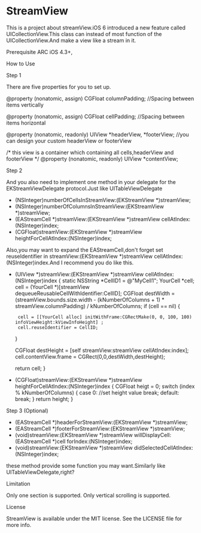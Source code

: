 StreamView
==========

This is a project about streamView.iOS 6 introduced a new feature called UICollectionView.This class can instead of most function of the UICollectionView.And make a view like a  stream in it.

Prerequisite
ARC
iOS 4.3+,

How to Use

Step 1

There are five properties for you to set up.

@property (nonatomic, assign) CGFloat columnPadding;   //Spacing between items vertically

@property (nonatomic, assign) CGFloat cellPadding;    //Spacing between items horizontal

@property (nonatomic, readonly) UIView *headerView, *footerView;   //you can design your custom headerView or footerView

/*
   this view is a container which containing all cells,headerView and footerView
*/
@property (nonatomic, readonly) UIView *contentView;  

Step 2

And you also need to implement one method in your delegate for the EKStreamViewDelegate protocol.Just like UITableViewDelegate

 - (NSInteger)numberOfCellsInStreamView:(EKStreamView *)streamView;
 - (NSInteger)numberOfColumnsInStreamView:(EKStreamView *)streamView;
 - (EAStreamCell<EKResusableCell> *)streamView:(EKStreamView *)streamView cellAtIndex:(NSInteger)index;
 - (CGFloat)streamView:(EKStreamView *)streamView heightForCellAtIndex:(NSInteger)index;

Also,you may want to expand the EAStreamCell,don't forget set reuseIdentifier in streamView:(EKStreamView *)streamView cellAtIndex:(NSInteger)index.And I recommend you do like this.

 - (UIView *)streamView:(EKStreamView *)streamView cellAtIndex:(NSInteger)index
{
    static NSString *CellID1 = @"MyCell1";
    YourCell *cell;
    cell = (YourCell *)[streamView dequeueReusableCellWithIdentifier:CellID];
     CGFloat destWidth = (streamView.bounds.size.width - (kNumberOfColumns + 1) * streamView.columnPadding) / kNumberOfColumns;
    if (cell == nil) {
        
        cell = [[YourCell alloc] initWithFrame:CGRectMake(0, 0, 100, 100) infoViewHeight:kViewInfoHeight] ;
        cell.reuseIdentifier = CellID;
    }
    
    CGFloat destHeight = [self streamView:streamView cellAtIndex:index];
    cell.contentView.frame = CGRect(0,0,destWidth,destHeight);

    return cell;
}

 - (CGFloat)streamView:(EKStreamView *)streamView heightForCellAtIndex:(NSInteger)index
{
    CGFloat heigt = 0;
    switch (index % kNumberOfColumns) {
        case 0:
            //set height value
            break;
        default:
            break;
    }
    return height;
}

Step 3 (Optional)
 - (EAStreamCell *)headerForStreamView:(EKStreamView *)streamView;
 - (EAStreamCell *)footerForStreamView:(EKStreamView *)streamView;
 - (void)streamView:(EKStreamView *)streamView willDisplayCell:(EAStreamCell<EKResusableCell> *)cell forIndex:(NSInteger)index;
 - (void)streamView:(EKStreamView *)streamView didSelectedCellAtIndex:(NSInteger)index;

these method provide some function you may want.Similarly like UITableViewDelegate,right?

Limitation

Only one section is supported.
Only vertical scrolling is supported.


License

StreamView is available under the MIT license. See the LICENSE file for more info.

